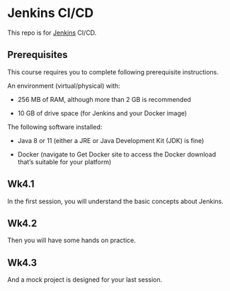 # Jenkins CI/CD

This repo is for [Jenkins](https://www.jenkins.io/) CI/CD.

## Prerequisites
This course requires you to complete following prerequisite instructions.

An environment (virtual/physical) with:

- 256 MB of RAM, although more than 2 GB is recommended

- 10 GB of drive space (for Jenkins and your Docker image)

The following software installed:

- Java 8 or 11 (either a JRE or Java Development Kit (JDK) is fine)

- Docker (navigate to Get Docker site to access the Docker download that’s suitable for your platform)

## Wk4.1

In the first session, you will  understand the basic concepts about Jenkins. 

## Wk4.2

Then you will have some hands on practice.

## Wk4.3

And a mock project is designed for your last session.